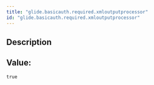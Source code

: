 ```yaml
---
title: "glide.basicauth.required.xmloutputprocessor"
id: "glide.basicauth.required.xmloutputprocessor"
---
```

## Description



## Value: 
```
true
```